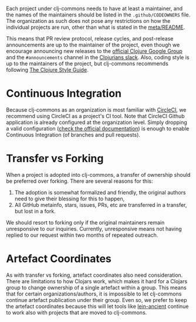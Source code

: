 Each project under clj-commons needs to have at least a maintainer, and the names of the maintainers should be listed
 in the `.github/CODEOWNERS` file. The organization as such does not pose any
 restrictions on how the individual projects are run, other than what is stated in the
 [meta/README](https://github.com/clj-commons/meta/README.md).

  This means that PR review protocol, release cycles, and post-release announcements are up to the
 maintainer of the project, even though we encourage announcing new releases to the [official Clojure Google Group](https://groups.google.com/group/clojure)
 and the `#announcements` channel in the [Clojurians slack](https://clojurians.slack.com). Also, coding style is up to the maintainers of
 the project, but clj-commons recommends following [The Clojure Style Guide](https://github.com/bbatsov/clojure-style-guide).

# Continuous Integration

Because clj-commons as an organization is most familiar with [CircleCI](https://circleci.com), we recommend using CircleCI
 as a project's CI tool. Note that CircleCI Github application is already configured at the organization level. Simply dropping a valid configuration ([check the official documentation](https://circleci.com/docs/2.0/language-clojure/)) is enough to enable Continuous Integration (of branches and pull requests).

# Transfer vs Forking

When a project is adopted into clj-commons, a transfer of ownership should be preferred over forking.
 There are several reasons for this:

1. The adoption is somewhat formalized and friendly, the original authors need to give their blessing for
 this to happen,
1. All GitHub metainfo, stars, issues, PRs, etc are transferred in a transfer, but lost in a fork.

We should resort to forking only if the original maintainers remain unresponsive to our inquiries.
 Currently, unresponsive means not having replied to our request within two months of repeated outreach.

# Artefact Coordinates

As with transfer vs forking, artefact coordinates also need consideration. There are limitations to
 how Clojars work, which makes it hard for a Clojars group to change ownership of a single artefact
 within a group. This means that for certain organizations/authors, it is impossible to let clj-commons
 continue artefact publication under their group. Even so, we prefer to keep the artefact coordinates
 because this will let tools like [lein-ancient](https://github.com/xsc/lein-ancient) continue to work
 also with projects that are moved to clj-commons.
